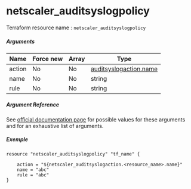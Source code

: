 # netscaler_auditsyslogpolicy

Terraform resource name : ```netscaler_auditsyslogpolicy```

##### Arguments

| Name | Force new | Array | Type |
|----|----|----|----|
|action|No|No|[auditsyslogaction.name](/doc/resources/auditsyslogaction.md)|
|name|No|No|string|
|rule|No|No|string|

##### Argument Reference

See [official documentation page](https://developer-docs.citrix.com/projects/netscaler-nitro-api/en/11.0/configuration/audit/auditsyslogpolicy/auditsyslogpolicy/) for possible values for these arguments and for an exhaustive list of arguments.

##### Exemple

```
resource "netscaler_auditsyslogpolicy" "tf_name" {

    action = "${netscaler_auditsyslogaction.<resource_name>.name}"
    name = "abc"
    rule = "abc"
}
```

